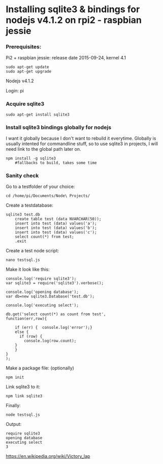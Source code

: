 
# Installing sqlite3 & bindings for nodejs v4.1.2 on rpi2 - raspbian jessie #

### Prerequisites: ###

Pi2 + raspbian jessie: release date 2015-09-24, kernel 4.1

	sudo apt-get update
	sudo apt-get upgrade

Nodejs v4.1.2

Login: pi

### Acquire sqlite3 ###

	sudo apt-get install sqlite3


### Install sqlite3 bindings globally for nodejs ###

I want it globally because I don't want to rebuild it everytime. Globally is usually intented for commandline stuff, so to use sqlite3 in projects, I will need link to the global path later on.
		

	npm install -g sqlite3
		#fallbacks to build, takes some time

### Sanity check

Go to a testfolder of your choice:

	cd /home/pi/Documents/Node\ Projects/
Create a testdatabase:

	sqlite3 test.db	
		create table test (data NVARCHAR(50));
		insert into test (data) values('a');
		insert into test (data) values('b');
		insert into test (data) values('c');
		select count(*) from test;
		.exit

Create a test node script:

	nano testsql.js

Make it look like this:

	console.log('require sqlite3');
	var sqlite3 = require('sqlite3').verbose();

	console.log('opening database');
	var db=new sqlite3.Database('test.db');

	console.log('executing select');

	db.get('select count(*) as count from test', 
  	function(err,row){

    	if (err) {  console.log('error');}
    	else {
    	  if (row) {
        	console.log(row.count);
      	}
    	}
  	}
	);

Make a package file: (optionally) 

	npm init
	
Link sqlite3 to it:

	npm link sqlite3

Finally:

	node testsql.js

Output:

	require sqlite3
	opening database
	executing select
	3


https://en.wikipedia.org/wiki/Victory_lap